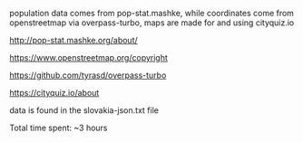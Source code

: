 population data comes from pop-stat.mashke, while coordinates come from openstreetmap via overpass-turbo, maps are made for and using cityquiz.io

http://pop-stat.mashke.org/about/

https://www.openstreetmap.org/copyright

https://github.com/tyrasd/overpass-turbo

https://cityquiz.io/about

data is found in the slovakia-json.txt file

Total time spent: ~3 hours
